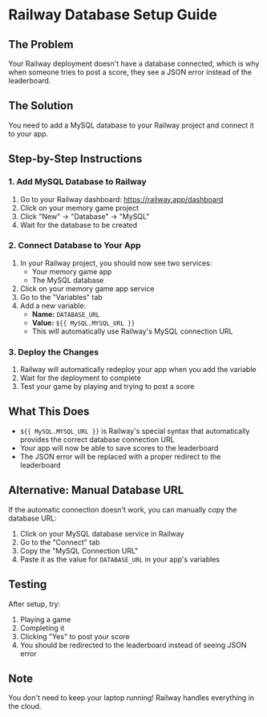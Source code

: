 # Railway Database Setup Guide

## The Problem
Your Railway deployment doesn't have a database connected, which is why when someone tries to post a score, they see a JSON error instead of the leaderboard.

## The Solution
You need to add a MySQL database to your Railway project and connect it to your app.

## Step-by-Step Instructions

### 1. Add MySQL Database to Railway
1. Go to your Railway dashboard: https://railway.app/dashboard
2. Click on your memory game project
3. Click "New" → "Database" → "MySQL"
4. Wait for the database to be created

### 2. Connect Database to Your App
1. In your Railway project, you should now see two services:
   - Your memory game app
   - The MySQL database
2. Click on your memory game app service
3. Go to the "Variables" tab
4. Add a new variable:
   - **Name:** `DATABASE_URL`
   - **Value:** `${{ MySQL.MYSQL_URL }}`
   - This will automatically use Railway's MySQL connection URL

### 3. Deploy the Changes
1. Railway will automatically redeploy your app when you add the variable
2. Wait for the deployment to complete
3. Test your game by playing and trying to post a score

## What This Does
- `${{ MySQL.MYSQL_URL }}` is Railway's special syntax that automatically provides the correct database connection URL
- Your app will now be able to save scores to the leaderboard
- The JSON error will be replaced with a proper redirect to the leaderboard

## Alternative: Manual Database URL
If the automatic connection doesn't work, you can manually copy the database URL:
1. Click on your MySQL database service in Railway
2. Go to the "Connect" tab
3. Copy the "MySQL Connection URL"
4. Paste it as the value for `DATABASE_URL` in your app's variables

## Testing
After setup, try:
1. Playing a game
2. Completing it
3. Clicking "Yes" to post your score
4. You should be redirected to the leaderboard instead of seeing JSON error

## Note
You don't need to keep your laptop running! Railway handles everything in the cloud. 